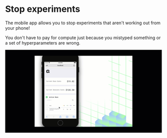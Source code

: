 # Stop experiments

The mobile app allows you to stop experiments that aren't working out from your phone! 

You don't have to pay for compute just because you mistyped something or a set of hyperparameters are wrong.

![](../../.gitbook/assets/stop_run.gif)

